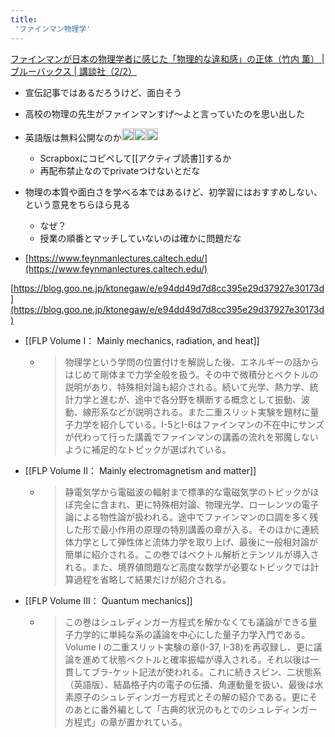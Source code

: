 ```yaml
---
title:
 'ファインマン物理学'
---
```


[ファインマンが日本の物理学者に感じた「物理的な違和感」の正体（竹内 薫） | ブルーバックス | 講談社（2/2）](https://gendai.ismedia.jp/articles/-/67933?page=2)
- 宣伝記事ではあるだろうけど、面白そう

- 高校の物理の先生がファインマンすげ〜よと言っていたのを思い出した

- 英語版は無料公開なのか<img src='https://scrapbox.io/api/pages/blu3mo-public/blu3mo/icon' alt='blu3mo.icon' height="19.5"/><img src='https://scrapbox.io/api/pages/blu3mo-public/blu3mo/icon' alt='blu3mo.icon' height="19.5"/><img src='https://scrapbox.io/api/pages/blu3mo-public/blu3mo/icon' alt='blu3mo.icon' height="19.5"/>
    - Scrapboxにコピペして[[アクティブ読書]]するか
    - 再配布禁止なのでprivateつけないとだな

- 物理の本質や面白さを学べる本ではあるけど、初学習にはおすすめしない、という意見をちらほら見る
    - なぜ？
    - 授業の順番とマッチしていないのは確かに問題だな

- [https://www.feynmanlectures.caltech.edu/](https://www.feynmanlectures.caltech.edu/)

[https://blog.goo.ne.jp/ktonegaw/e/e94dd49d7d8cc395e29d37927e30173d](https://blog.goo.ne.jp/ktonegaw/e/e94dd49d7d8cc395e29d37927e30173d)
- [[FLP Volume I： Mainly mechanics, radiation, and heat]]
    - > 物理学という学問の位置付けを解説した後、エネルギーの話からはじめて剛体まで力学全般を扱う。その中で微積分とベクトルの説明があり、特殊相対論も紹介される。続いて光学、熱力学、統計力学と進むが、途中で各分野を横断する概念として振動、波動、線形系などが説明される。また二重スリット実験を題材に量子力学を紹介している。I-5とI-6はファインマンの不在中にサンズが代わって行った講義でファインマンの講義の流れを邪魔しないように補足的なトピックが選ばれている。
- [[FLP Volume II： Mainly electromagnetism and matter]]
    - > 静電気学から電磁波の輻射まで標準的な電磁気学のトピックがほぼ完全に含まれ、更に特殊相対論、物理光学、ローレンツの電子論による物性論が扱われる。途中でファインマンの口調を多く残した形で最小作用の原理の特別講義の章が入る。そのほかに連続体力学として弾性体と流体力学を取り上げ、最後に一般相対論が簡単に紹介される。この巻ではベクトル解析とテンソルが導入される。また、境界値問題など高度な数学が必要なトピックでは計算過程を省略して結果だけが紹介される。
- [[FLP Volume III： Quantum mechanics]]
    - > この巻はシュレディンガー方程式を解かなくても議論ができる量子力学的に単純な系の議論を中心にした量子力学入門である。Volume I の二重スリット実験の章(I-37, I-38)を再収録し、更に議論を進めて状態ベクトルと確率振幅が導入される。それ以後は一貫してブラ-ケット記法が使われる。これに続きスピン、二状態系（英語版）、結晶格子内の電子の伝播、角運動量を扱い、最後は水素原子のシュレディンガー方程式とその解の紹介である。更にそのあとに番外編として「古典的状況のもとでのシュレディンガー方程式」の章が置かれている。
